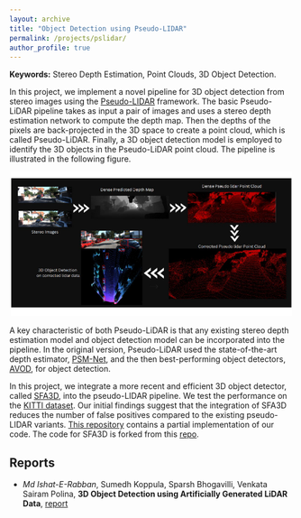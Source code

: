 ```yaml
---
layout: archive
title: "Object Detection using Pseudo-LIDAR"
permalink: /projects/pslidar/
author_profile: true
---
```


**Keywords:** Stereo Depth Estimation, Point Clouds, 3D Object Detection. 

In this project, we implement a novel pipeline for 3D object detection from stereo images using the [Pseudo-LIDAR](https://arxiv.org/abs/1812.07179) framework. The basic Pseudo-LiDAR pipeline takes as input a pair of images and uses a stereo depth estimation network to compute the depth map. Then the depths of the pixels are back-projected in the 3D space to create a point cloud, which is called Pseudo-LiDAR. Finally, a 3D object detection model is employed to identify the 3D objects in the Pseudo-LiDAR point cloud. The pipeline is illustrated in the following figure.

<p align="center">
  <img src="/images/pslidar.png" width="500"/>
</p> 

A key characteristic of both Pseudo-LiDAR is that any existing stereo depth estimation model and object detection model can be incorporated into the pipeline. In the original version, Pseudo-LiDAR used the state-of-the-art depth estimator, [PSM-Net](https://arxiv.org/abs/1803.08669), and the then best-performing object detectors, [AVOD](https://arxiv.org/abs/1712.02294), for object detection.

In this project, we integrate a more recent and efficient 3D object detector, called [SFA3D](https://github.com/maudzung/SFA3D), into the pseudo-LIDAR pipeline. We test the performance on the [KITTI dataset](https://ieeexplore.ieee.org/document/6248074). Our initial findings suggest that the integration of SFA3D reduces the number of false positives compared to the existing pseudo-LIDAR variants. [This repository](https://github.com/ieranik/ps_lidar) contains a partial implementation of our code. The code for SFA3D is forked from this [repo](https://github.com/maudzung/SFA3D). 



Reports
----

- *Md Ishat-E-Rabban*, Sumedh Koppula, Sparsh Bhogavilli, Venkata Sairam Polina, **3D Object Detection using Artificially Generated LiDAR Data**, [report](https://ieranik.github.io/files/ps_lidar.pdf)
